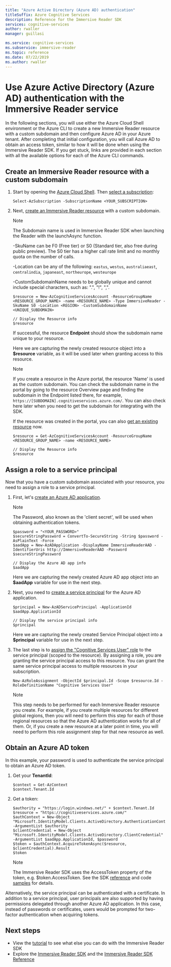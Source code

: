 ```yaml
---
title: "Azure Active Directory (Azure AD) authentication"
titleSuffix: Azure Cognitive Services
description: Reference for the Immersive Reader SDK
services: cognitive-services
author: rwaller
manager: guillasi

ms.service: cognitive-services
ms.subservice: immersive-reader
ms.topic: reference
ms.date: 07/22/2019
ms.author: rwaller
---
```


# Use Azure Active Directory (Azure AD) authentication with the Immersive Reader service

In the following sections, you will use either the Azure Cloud Shell environment or the Azure CLI to create a new Immersive Reader resource with a custom subdomain and then configure Azure AD in your Azure tenant. After completing that initial configuration, you will call Azure AD to obtain an access token, similar to how it will be done when using the Immersive Reader SDK. If you get stuck, links are provided in each section with all the available options for each of the Azure CLI commands.

## Create an Immersive Reader resource with a custom subdomain

1. Start by opening the [Azure Cloud Shell](https://docs.microsoft.com/azure/cloud-shell/overview). Then [select a subscription](https://docs.microsoft.com/powershell/module/servicemanagement/azure/select-azuresubscription?view=azuresmps-4.0.0#description):

   ```azurecli-interactive
   Select-AzSubscription -SubscriptionName <YOUR_SUBSCRIPTION>
   ```

2. Next, [create an Immersive Reader resource](https://docs.microsoft.com/powershell/module/az.cognitiveservices/new-azcognitiveservicesaccount?view=azps-1.8.0) with a custom subdomain. 

   >[!NOTE]
   > The Subdomain name is used in Immersive Reader SDK when launching the Reader with the launchAsync function.

   -SkuName can be F0 (Free tier) or S0 (Standard tier, also free during public preview). The S0 tier has a higher call rate limit and no monthly quota on the number of calls.

   -Location can be any of the following: `eastus`, `westus`, `australiaeast`, `centralindia`, `japaneast`, `northeurope`, `westeurope`
   
   -CustomSubdomainName needs to be globally unique and cannot include special characters, such as: ".", "!", ",".


   ```azurecli-interactive
   $resource = New-AzCognitiveServicesAccount -ResourceGroupName <RESOURCE_GROUP_NAME> -name <RESOURCE_NAME> -Type ImmersiveReader -SkuName S0 -Location <REGION> -CustomSubdomainName <UNIQUE_SUBDOMAIN>

   // Display the Resource info
   $resource
   ```

   If successful, the resource **Endpoint** should show the subdomain name unique to your resource.

   Here we are capturing the newly created resource object into a **$resource** variable, as it will be used later when granting access to this resource.


   >[!NOTE]
   > If you create a resource in the Azure portal, the resource 'Name' is used as the custom subdomain. You can check the subdomain name in the portal by going to the resource Overview page and finding the subdomain in the Endpoint listed there, for example, `https://[SUBDOMAIN].cognitiveservices.azure.com/`. You can also check here later when you need to get the subdomain for integrating with the SDK.

   If the resource was created in the portal, you can also [get an existing resource](https://docs.microsoft.com/powershell/module/az.cognitiveservices/get-azcognitiveservicesaccount?view=azps-1.8.0) now.

   ```azurecli-interactive
   $resource = Get-AzCognitiveServicesAccount -ResourceGroupName <RESOURCE_GROUP_NAME> -name <RESOURCE_NAME>

   // Display the Resource info
   $resource
   ```   

## Assign a role to a service principal

Now that you have a custom subdomain associated with your resource, you need to assign a role to a service principal.

1. First, let's [create an Azure AD application](https://docs.microsoft.com/powershell/module/Az.Resources/New-AzADApplication?view=azps-1.8.0).

   >[!NOTE]
   > The Password, also known as the 'client secret', will be used when obtaining authentication tokens.

   ```azurecli-interactive
   $password = "<YOUR_PASSWORD>"
   $secureStringPassword = ConvertTo-SecureString -String $password -AsPlainText -Force
   $aadApp = New-AzADApplication -DisplayName ImmersiveReaderAAD -IdentifierUris http://ImmersiveReaderAAD -Password $secureStringPassword

   // Display the Azure AD app info
   $aadApp
   ```

   Here we are capturing the newly created Azure AD app object into an **$aadApp** variable for use in the next step.   

2. Next, you need to [create a service principal](https://docs.microsoft.com/powershell/module/az.resources/new-azadserviceprincipal?view=azps-1.8.0) for the Azure AD application.

   ```azurecli-interactive
   $principal = New-AzADServicePrincipal -ApplicationId $aadApp.ApplicationId

   // Display the service principal info
   $principal
   ```

   Here we are capturing the newly created Service Principal object into a **$principal** variable for use in the next step.


3. The last step is to [assign the "Cognitive Services User" role](https://docs.microsoft.com/powershell/module/az.Resources/New-azRoleAssignment?view=azps-1.8.0) to the service principal (scoped to the resource). By assigning a role, you are granting the service principal access to this resource. You can grant the same service principal access to multiple resources in your subscription.

   ```azurecli-interactive
   New-AzRoleAssignment -ObjectId $principal.Id -Scope $resource.Id -RoleDefinitionName "Cognitive Services User"
   ```

   >[!NOTE]
   > This step needs to be performed for each Immersive Reader resource you create. For example, if you create multiple resources for different global regions, then you will need to perform this step for each of those regional resources so that the Azure AD authentication works for all of them. Or, if you create a new resource at a later point in time, you will need to perform this role assignment step for that new resource as well.


## Obtain an Azure AD token

In this example, your password is used to authenticate the service principal to obtain an Azure AD token.

1. Get your **TenantId**:
   ```azurecli-interactive
   $context = Get-AzContext
   $context.Tenant.Id
   ```

2. Get a token:
   ```azurecli-interactive
   $authority = "https://login.windows.net/" + $context.Tenant.Id
   $resource = "https://cognitiveservices.azure.com/"
   $authContext = New-Object "Microsoft.IdentityModel.Clients.ActiveDirectory.AuthenticationContext" -ArgumentList $authority
   $clientCredential = New-Object "Microsoft.IdentityModel.Clients.ActiveDirectory.ClientCredential" -ArgumentList $aadApp.ApplicationId, $password
   $token = $authContext.AcquireTokenAsync($resource, $clientCredential).Result
   $token
   ```

   >[!NOTE]
   > The Immersive Reader SDK uses the AccessToken property of the token, e.g. $token.AccessToken. See the SDK [reference](reference.md) and code [samples](https://github.com/microsoft/immersive-reader-sdk/tree/master/samples) for details.

Alternatively, the service principal can be authenticated with a certificate. In addition to a service principal, user principals are also supported by having permissions delegated through another Azure AD application. In this case, instead of passwords or certificates, users would be prompted for two-factor authentication when acquiring tokens.

## Next steps

* View the [tutorial](./tutorial.md) to see what else you can do with the Immersive Reader SDK
* Explore the [Immersive Reader SDK](https://github.com/Microsoft/immersive-reader-sdk) and the [Immersive Reader SDK Reference](./reference.md)